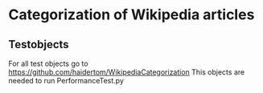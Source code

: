 # Categorization of Wikipedia articles

## Testobjects
For all test objects go to https://github.com/haidertom/WikipediaCategorization
This objects are needed to run PerformanceTest.py